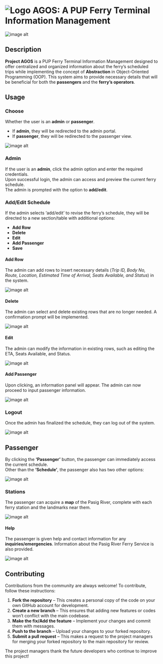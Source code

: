 
# ![Logo](https://github.com/JairusChrisnie/AGOS2/blob/master/ResizedAgosLogo2.png?raw=true)  AGOS: A PUP Ferry Terminal Information Management
![image alt](https://github.com/JairusChrisnie/AGOS2/blob/master/PASIG%20RIVER%20FERRY%20SERVICE.png?raw=true)

## Description 
**Project AGOS** is a PUP Ferry Terminal Information Management designed to offer centralized and organized information about the ferry’s scheduled trips while implementing the concept of **Abstraction** in Object-Oriented Programming (OOP). This system aims to provide necessary details that will be beneficial for both the **passengers** and the **ferry’s operators**.


## Usage

### **Choose**
Whether the user is an **admin** or **passenger**.  
- If **admin**, they will be redirected to the admin portal.  
- If **passenger**, they will be redirected to the passenger view. 

![image alt](https://github.com/JairusChrisnie/AGOS2/blob/master/welcomeAgos.png?raw=true) 

### **Admin**
If the user is an **admin**, click the admin option and enter the required credentials.  
Upon successful login, the admin can access and preview the current ferry schedule.  
The admin is prompted with the option to **add/edit**.  

### **Add/Edit Schedule**
If the admin selects ‘add/edit’ to revise the ferry’s schedule, they will be directed to a new section/table with additional options:  
- **Add Row**  
- **Delete**  
- **Edit**  
- **Add Passenger**  
- **Save**  

#### **Add Row**
The admin can add rows to insert necessary details (_Trip ID, Body No, Route, Location, Estimated Time of Arrival, Seats Available, and Status_) in the system.  

![image alt](https://github.com/JairusChrisnie/AGOS2/blob/master/adminAdd.png?raw=true)

#### **Delete**
The admin can select and delete existing rows that are no longer needed. A confirmation prompt will be implemented.  

![image alt](https://github.com/user-attachments/assets/2b9230ab-2385-4163-908c-7b711e18bd7b)

#### **Edit**
The admin can modify the information in existing rows, such as editing the ETA, Seats Available, and Status.  

![image alt](https://github.com/JairusChrisnie/AGOS2/blob/master/adminEdit.png?raw=true)

#### **Add Passenger**
Upon clicking, an information panel will appear. The admin can now proceed to input passenger information.  

![image alt](https://github.com/JairusChrisnie/AGOS2/blob/master/adminLogOut.png?raw=true)

### **Logout**
Once the admin has finalized the schedule, they can log out of the system.  

![image alt](https://github.com/JairusChrisnie/AGOS2/blob/master/adminLogOut.png?raw=true)

## **Passenger**
By clicking the **‘Passenger’** button, the passenger can immediately access the current schedule.  
Other than the **‘Schedule’**, the passenger also has two other options:  

![image alt](https://github.com/JairusChrisnie/AGOS2/blob/master/passengerHelp.png?raw=true)

### **Stations** 
The passenger can acquire a **map** of the Pasig River, complete with each ferry station and the landmarks near them.  

![image alt](https://github.com/JairusChrisnie/AGOS2/blob/master/passengerStations.png?raw=true)

#### **Help**
The passenger is given help and contact information for any **inquiries/emergencies**. Information about the Pasig River Ferry Service is also provided.

![image alt](https://github.com/JairusChrisnie/AGOS2/blob/master/passengerHelp.png?raw=true)

## Contributing

Contributions from the community are always welcome! To contribute, follow these instructions:

1. **Fork the repository** – This creates a personal copy of the code on your own GitHub account for development.
2. **Create a new branch** – This ensures that adding new features or codes won’t conflict with the main codebase.
3. **Make the fix/Add the feature** – Implement your changes and commit them with messages.
4. **Push to the branch** – Upload your changes to your forked repository.
5. **Submit a pull request** – This makes a request to the project managers for merging your forked repository to the main repository for review.

The project managers thank the future developers who continue to improve this project!


